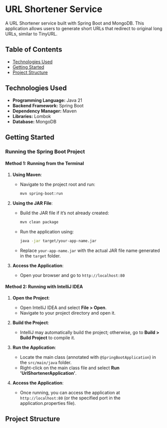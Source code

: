 # URL Shortener Service

A URL Shortener service built with Spring Boot and MongoDB. This application allows users to generate short URLs that redirect to original long URLs, similar to TinyURL.

## Table of Contents
- [Technologies Used](#technologies-used)
- [Getting Started](#getting-started)
- [Project Structure](#project-structure)

## Technologies Used

- **Programming Language:**     Java 21
- **Backend Framework:**     Spring Boot
- **Dependency Manager:**     Maven
- **Libraries:**     Lombok
- **Database:**     MongoDB

## Getting Started

### Running the Spring Boot Project

#### Method 1: Running from the Terminal
1. **Using Maven**:
   - Navigate to the project root and run:
     ```bash
     mvn spring-boot:run
     ```

2. **Using the JAR File**:
   - Build the JAR file if it’s not already created:
     ```bash
     mvn clean package
     ```
   - Run the application using:
     ```bash
     java -jar target/your-app-name.jar
     ```
   - Replace `your-app-name.jar` with the actual JAR file name generated in the `target` folder.

3. **Access the Application**:
   - Open your browser and go to `http://localhost:80`

#### Method 2: Running with IntelliJ IDEA

1. **Open the Project**:
   - Open IntelliJ IDEA and select **File > Open**.
   - Navigate to your project directory and open it.

2. **Build the Project**:
   - IntelliJ may automatically build the project; otherwise, go to **Build > Build Project** to compile it.

3. **Run the Application**:
   - Locate the main class (annotated with `@SpringBootApplication`) in the `src/main/java` folder.
   - Right-click on the main class file and select **Run 'UrlShortenerApplication'**.

4. **Access the Application**:
   - Once running, you can access the application at `http://localhost:80` (or the specified port in the application.properties file).

## Project Structure

